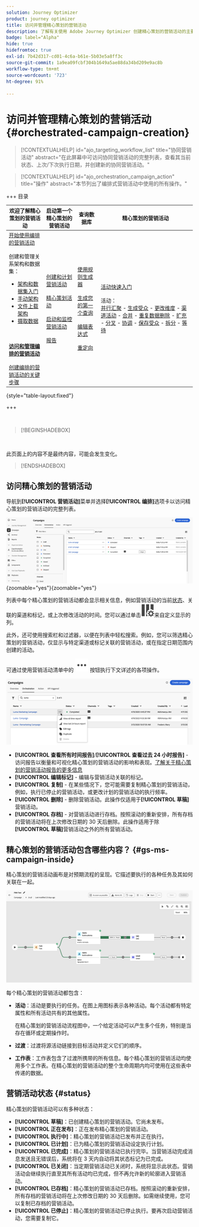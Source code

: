 ```yaml
---
solution: Journey Optimizer
product: journey optimizer
title: 访问并管理精心策划的营销活动
description: 了解有关使用 Adobe Journey Optimizer 创建精心策划的营销活动的主要原则
badge: label="Alpha"
hide: true
hidefromtoc: true
exl-id: 7b42d317-cd01-4c6a-b61e-5b03e5a8ff3c
source-git-commit: 1a9ea09fcbf304b1649a5ae88da34bd209e9ac8b
workflow-type: tm+mt
source-wordcount: '723'
ht-degree: 91%

---
```


# 访问并管理精心策划的营销活动 {#orchestrated-campaign-creation}

>[!CONTEXTUALHELP]
>id="ajo_targeting_workflow_list"
>title="协同营销活动"
>abstract="在此屏幕中可访问协同营销活动的完整列表，查看其当前状态、上次/下次执行日期，并创建新的协同营销活动。"

>[!CONTEXTUALHELP]
>id="ajo_orchestration_campaign_action"
>title="操作"
>abstract="本节列出了编排式营销活动中使用的所有操作。"

+++ 目录

| 欢迎了解精心策划的营销活动 | 启动第一个精心策划的营销活动 | 查询数据库 | 精心策划的营销活动 |
|---|---|---|---|
| [开始使用编排的营销活动](gs-orchestrated-campaigns.md)<br/><br/>创建和管理关系架构和数据集：</br> <ul><li>[架构和数据集入门](gs-schemas.md)</li><li>[手动架构](manual-schema.md)</li><li>[文件上载架构](file-upload-schema.md)</li><li>[摄取数据](ingest-data.md)</li></ul><br/><br/><b>[访问和管理编排的营销活动](access-manage-orchestrated-campaigns.md)</b><br/><br/>[创建编排的营销活动的关键步骤](gs-campaign-creation.md) | [创建和计划营销活动](create-orchestrated-campaign.md)<br/><br/>[精心策划活动](orchestrate-activities.md)<br/><br/>[启动和监控营销活动](start-monitor-campaigns.md)<br/><br/>[报告](reporting-campaigns.md) | [使用规则生成器](orchestrated-rule-builder.md)<br/><br/>[生成您的第一个查询](build-query.md)<br/><br/>[编辑表达式](edit-expressions.md)<br/><br/>[重定向](retarget.md) | [活动快速入门](activities/about-activities.md)<br/><br/>活动：<br/>[并行汇聚](activities/and-join.md) - [生成受众](activities/build-audience.md) - [更改维度](activities/change-dimension.md) - [渠道活动](activities/channels.md) - [合并](activities/combine.md) - [重复数据删除](activities/deduplication.md) - [扩充](activities/enrichment.md) - [分叉](activities/fork.md) - [协调](activities/reconciliation.md) - [保存受众](activities/save-audience.md) - [拆分](activities/split.md) - [等待](activities/wait.md) |

{style="table-layout:fixed"}

+++

<br/>

>[!BEGINSHADEBOX]

</br>

此页面上的内容不是最终内容，可能会发生变化。

>[!ENDSHADEBOX]

## 访问精心策划的营销活动

导航到&#x200B;**[!UICONTROL 营销活动]**&#x200B;菜单并选择&#x200B;**[!UICONTROL 编排]**&#x200B;选项卡以访问精心策划的营销活动的完整列表。

![显示精心策划的营销活动清单的图像](assets/inventory.png){zoomable="yes"}{zoomable="yes"}

列表中每个精心策划的营销活动都会显示相关信息，例如营销活动的当前[状态](#status)、关联的渠道和标记，或上次修改活动的时间。您可以通过单击![配置布局按钮](assets/do-not-localize/inventory-configure-layout.svg)来自定义显示的列。

此外，还可使用搜索栏和过滤器，以便在列表中轻松搜索。例如，您可以筛选精心策划的营销活动，仅显示与特定渠道或标记关联的营销活动，或在指定日期范围内创建的活动。

可通过使用营销活动清单中的 ![显示“更多操作”按钮的图像](assets/do-not-localize/rule-builder-icon-more.svg) 按钮执行下文详述的各项操作。

![营销活动清单图像](assets/inventory-actions.png)

* **[!UICONTROL 查看所有时间报告]**/**[!UICONTROL 查看过去 24 小时报告]** - 访问报告以衡量和可视化精心策划的营销活动的影响和表现。[了解关于精心策划的营销活动报告的更多信息](../orchestrated/reporting-campaigns.md)
* **[!UICONTROL 编辑标记]** - 编辑与营销活动关联的标记。
* **[!UICONTROL 复制]** - 在某些情况下，您可能需要复制精心策划的营销活动，例如，执行已停止的营销活动，或更改计划的营销活动的执行频率。
* **[!UICONTROL 删除]** - 删除营销活动。此操作仅适用于&#x200B;**[!UICONTROL 草稿]**&#x200B;营销活动。
* **[!UICONTROL 存档]** - 对营销活动进行存档。按照滚动的重新安排，所有存档的营销活动将在上次修改日期的 30 天后删除。此操作适用于除&#x200B;**[!UICONTROL 草稿]**&#x200B;营销活动之外的所有营销活动。

## 精心策划的营销活动包含哪些内容？ {#gs-ms-campaign-inside}

精心策划的营销活动画布是对预期流程的呈现。它描述要执行的各种任务及其如何关联在一起。

![显示精心策划的营销活动画布的图像](assets/canvas-example.png)

每个精心策划的营销活动都包含：

* **活动**：活动是要执行的任务。在图上用图标表示各种活动。每个活动都有特定属性和所有活动共有的其他属性。

  在精心策划的营销活动流程图中，一个给定活动可以产生多个任务，特别是当存在循环或定期操作时。

* **过渡**：过渡将源活动链接到目标活动并定义它们的顺序。

* **工作表**：工作表包含了过渡所携带的所有信息。每个精心策划的营销活动均使用多个工作表。在精心策划的营销活动的整个生命周期内均可使用在这些表中传递的数据。

## 营销活动状态 {#status}

精心策划的营销活动可以有多种状态：

* **[!UICONTROL 草稿]**：已创建精心策划的营销活动。它尚未发布。
* **[!UICONTROL 正在发布]**：正在发布精心策划的营销活动。
* **[!UICONTROL 执行中]**：精心策划的营销活动已发布并正在执行。
* **[!UICONTROL 已计划]**：已为精心策划的营销活动设定执行计划。
* **[!UICONTROL 已完成]**：精心策划的营销活动已执行完毕。当营销活动完成消息发送且无错误后，系统将在 3 天内自动将其状态标记为已完成。
* **[!UICONTROL 已关闭]**：当定期营销活动已关闭时，系统将显示此状态。营销活动会继续执行直至其所有活动均已完成，但不再允许新的轮廓进入营销活动。
* **[!UICONTROL 已存档]**：精心策划的营销活动已存档。按照滚动的重新安排，所有存档的营销活动将在上次修改日期的 30 天后删除。如需继续使用，您可以复制已存档的营销活动。
* **[!UICONTROL 已停止]**：精心策划的营销活动已停止执行。要再次启动营销活动，您需要复制它。
